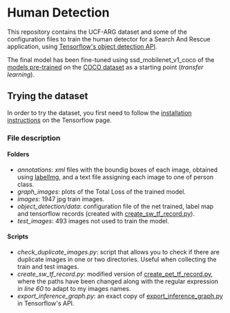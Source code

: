 # Human Detection
This repository contains the UCF-ARG dataset and some of the configuration files to train the human detector for a Search And Rescue application, 
using [Tensorflow's object detection API](https://github.com/tensorflow/models/tree/master/research/object_detection).

The final model has been fine-tuned using ssd_mobilenet_v1_coco of the [models pre-trained](https://github.com/tensorflow/models/blob/master/research/object_detection/g3doc/detection_model_zoo.md)
on the [COCO dataset](http://mscoco.org/) as a starting point (*transfer learning*).

## Trying the dataset
In order to try the dataset, you first need to follow the [installation instructions](https://github.com/tensorflow/models/blob/master/research/object_detection/g3doc/installation.md) on the Tensorflow page. 

### File description
#### Folders
* *annotations*: *xml* files with the boundig boxes of each image, obtained using [labelImg](https://github.com/tzutalin/labelImg), and a text file assigning each image to one of person class. 
* *graph_images*: plots of the Total Loss of the trained model.
* *images*: 1947 jpg train images.
* *object_detection/data*: configuration file of the net trained, label map and tensorflow records (created with [create_sw_tf_record.py](create_sw_tf_record.py)).
* *test_images*: 493 images not used to train the model.

#### Scripts
* *check_duplicate_images.py*: script that allows you to check if there are duplicate images in one or two directories. Useful when collecting the train and test images.
* *create_sw_tf_record.py*: modified version of [create_pet_tf_record.py](https://github.com/tensorflow/models/blob/master/research/object_detection/create_pet_tf_record.py), where the paths have been changed along with the regular expression in *line 60* to adapt to my images names.
* *export_inference_graph.py*: an exact copy of [export_inference_graph.py](https://github.com/tensorflow/models/blob/master/research/object_detection/export_inference_graph.py) in Tensorflow's API.
